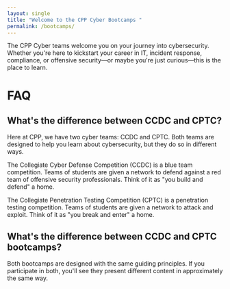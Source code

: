 ```yaml
---
layout: single
title: "Welcome to the CPP Cyber Bootcamps "
permalink: /bootcamps/
---
```


The CPP Cyber teams welcome you on your journey into cybersecurity. Whether you're here to kickstart your career in IT, incident response, compliance, or offensive security&mdash;or maybe you're just curious&mdash;this is the place to learn.

# FAQ

## What's the difference between CCDC and CPTC?

Here at CPP, we have two cyber teams: CCDC and CPTC. Both teams are designed to help you learn about cybersecurity, but they do so in different ways.

The Collegiate Cyber Defense Competition (CCDC) is a blue team competition. Teams of students are given a network to defend against a red team of offensive security professionals. Think of it as "you build and defend" a home.

The Collegiate Penetration Testing Competition (CPTC) is a penetration testing competition. Teams of students are given a network to attack and exploit. Think of it as "you break and enter" a home.

## What's the difference between CCDC and CPTC bootcamps?

Both bootcamps are designed with the same guiding principles. If you participate in both, you'll see they present different content in approximately the same way. 

